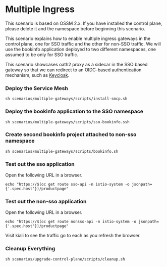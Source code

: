 # Multiple Ingress

This scenario is based on OSSM 2.x. If you have installed the control plane, please delete it and the namespace before beginning 
this scenario.

This scenario explains how to enable multiple ingress gateways in the control plane, one for SSO traffic and the other for non-SSO traffic.  We will use the bookinfo application deployed to two different namespaces, one assumed to be only for SSO traffic.

This scenario showcases oath2 proxy as a sidecar in the SSO based gateway so that we can redirect to an OIDC-based authentication mechanism, such as [Keycloak](https://www.keycloak.org/).

### Deploy the Service Mesh

```sh scenarios/multiple-gateways/scripts/install-smcp.sh```

### Deploy the bookinfo application to the SSO namespace

```sh scenarios/multiple-gateways/scripts/sso-bookinfo.ssh```

### Create second bookinfo project attached to non-sso namespace

```sh scenarios/multiple-gateways/scripts/bookinfo.sh```

### Test out the sso application

Open the following URL in a browser.

```echo "https://$(oc get route sso-api -n istio-system -o jsonpath={'.spec.host'})/productpage"```

### Test out the non-sso application

Open the following URL in a browser.

```echo "https://$(oc get route nonsso-api -n istio-system -o jsonpath={'.spec.host'})/productpage"```

Visit kiali to see the traffic go to each as you refresh the browser.

### Cleanup Everything

```sh scenarios/upgrade-control-plane/scripts/cleanup.sh```